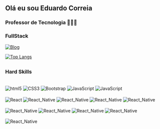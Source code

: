 ## Olá eu sou Eduardo Correia 
### Professor de Tecnologia 🧑🏻‍💻
### FullStack 

[![Blog](https://img.shields.io/website?https://eduardocorreia.com.br/&style=for-the-badge&url=https://eduardocorreia.com.br/)](https://eduardocorreia.com.br/)

[![Top Langs](https://github-readme-stats.vercel.app/api/top-langs/?username=anuraghazra&layout=compact)](https://github.com/anuraghazra/github-readme-stats)

## 
### Hard Skills 

<div style="display: inline-block"><br/>
    <img align='center' alt='html5' src='https://img.shields.io/badge/HTML5-E34F26?style=for-the-badge&logo=html5&logoColor=white' />
    <img align='center' alt='CSS3' src='https://img.shields.io/badge/CSS3-1572B6?style=for-the-badge&logo=css3&logoColor=white' />
    <img align='center' alt='Bootstrap' src='https://img.shields.io/badge/Bootstrap-563D7C?style=for-the-badge&logo=bootstrap&logoColor=white' />
    <img align='center' alt='JavaScript' src='https://img.shields.io/badge/JavaScript-F7DF1E?style=for-the-badge&logo=javascript&logoColor=black' />
    <img align='center' alt='JavaScript' src='https://img.shields.io/badge/Node.js-43853D?style=for-the-badge&logo=node.js&logoColor=white' />
</div>

<div style="display: inline-block"><br/>
    <img align='center' alt='React' src='https://img.shields.io/badge/React-20232A?style=for-the-badge&logo=react&logoColor=61DAFB' />
    <img align='center' alt='React_Native' src='https://img.shields.io/badge/React_Native-20232A?style=for-the-badge&logo=react&logoColor=61DAFB' />
</div>

<div style="display: inline-block"><br/>
    <img align='center' alt='React_Native' src='https://img.shields.io/badge/Java-ED8B00?style=for-the-badge&logo=java&logoColor=white' />
    <img align='center' alt='React_Native' src='https://img.shields.io/badge/Spring-6DB33F?style=for-the-badge&logo=spring&logoColor=white' />
    <img align='center' alt='React_Native' src='https://img.shields.io/badge/Angular-DD0031?style=for-the-badge&logo=angular&logoColor=white' />
</div>

<div style="display: inline-block"><br/>
    <img align='center' alt='React_Native' src='https://img.shields.io/badge/Python-3776AB?style=for-the-badge&logo=python&logoColor=white' />
    <img align='center' alt='React_Native' src='https://img.shields.io/badge/Django-092E20?style=for-the-badge&logo=django&logoColor=white' />
</div>

<div style="display: inline-block"><br/>
    <img align='center' alt='React_Native' src='https://img.shields.io/badge/PostgreSQL-316192?style=for-the-badge&logo=postgresql&logoColor=white' />
    <img align='center' alt='React_Native' src='https://img.shields.io/badge/MongoDB-4EA94B?style=for-the-badge&logo=mongodb&logoColor=white' />
</div>

<div style="display: inline-block"><br/>
    <img align='center' alt='React_Native' src='https://img.shields.io/badge/Microsoft_Excel-217346?style=for-the-badge&logo=microsoft-excel&logoColor=white' />
</div>


